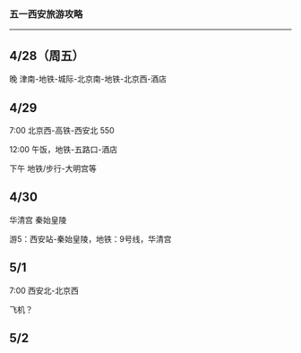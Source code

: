 ### 五一西安旅游攻略

---

## 4/28（周五）

晚 津南-地铁-城际-北京南-地铁-北京西-酒店

## 4/29

7:00 北京西-高铁-西安北 550

12:00 午饭，地铁-五路口-酒店

下午 地铁/步行-大明宫等

## 4/30

华清宫 秦始皇陵

游5：西安站-秦始皇陵，地铁：9号线，华清宫

## 5/1

7:00 西安北-北京西

飞机？

## 5/2

